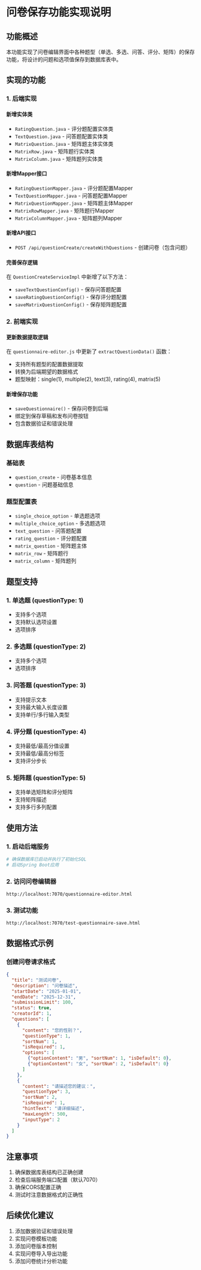# 问卷保存功能实现说明

## 功能概述

本功能实现了问卷编辑界面中各种题型（单选、多选、问答、评分、矩阵）的保存功能，将设计的问题和选项值保存到数据库表中。

## 实现的功能

### 1. 后端实现

#### 新增实体类
- `RatingQuestion.java` - 评分题配置实体类
- `TextQuestion.java` - 问答题配置实体类
- `MatrixQuestion.java` - 矩阵题主体实体类
- `MatrixRow.java` - 矩阵题行实体类
- `MatrixColumn.java` - 矩阵题列实体类

#### 新增Mapper接口
- `RatingQuestionMapper.java` - 评分题配置Mapper
- `TextQuestionMapper.java` - 问答题配置Mapper
- `MatrixQuestionMapper.java` - 矩阵题主体Mapper
- `MatrixRowMapper.java` - 矩阵题行Mapper
- `MatrixColumnMapper.java` - 矩阵题列Mapper

#### 新增API接口
- `POST /api/questionCreate/createWithQuestions` - 创建问卷（包含问题）

#### 完善保存逻辑
在 `QuestionCreateServiceImpl` 中新增了以下方法：
- `saveTextQuestionConfig()` - 保存问答题配置
- `saveRatingQuestionConfig()` - 保存评分题配置
- `saveMatrixQuestionConfig()` - 保存矩阵题配置

### 2. 前端实现

#### 更新数据提取逻辑
在 `questionnaire-editor.js` 中更新了 `extractQuestionData()` 函数：
- 支持所有题型的配置数据提取
- 转换为后端期望的数据格式
- 题型映射：single(1), multiple(2), text(3), rating(4), matrix(5)

#### 新增保存功能
- `saveQuestionnaire()` - 保存问卷到后端
- 绑定到保存草稿和发布问卷按钮
- 包含数据验证和错误处理

## 数据库表结构

### 基础表
- `question_create` - 问卷基本信息
- `question` - 问题基础信息

### 题型配置表
- `single_choice_option` - 单选题选项
- `multiple_choice_option` - 多选题选项
- `text_question` - 问答题配置
- `rating_question` - 评分题配置
- `matrix_question` - 矩阵题主体
- `matrix_row` - 矩阵题行
- `matrix_column` - 矩阵题列

## 题型支持

### 1. 单选题 (questionType: 1)
- 支持多个选项
- 支持默认选项设置
- 选项排序

### 2. 多选题 (questionType: 2)
- 支持多个选项
- 选项排序

### 3. 问答题 (questionType: 3)
- 支持提示文本
- 支持最大输入长度设置
- 支持单行/多行输入类型

### 4. 评分题 (questionType: 4)
- 支持最低/最高分值设置
- 支持最低/最高分标签
- 支持评分步长

### 5. 矩阵题 (questionType: 5)
- 支持单选矩阵和评分矩阵
- 支持矩阵描述
- 支持多行多列配置

## 使用方法

### 1. 启动后端服务
```bash
# 确保数据库已启动并执行了初始化SQL
# 启动Spring Boot应用
```

### 2. 访问问卷编辑器
```
http://localhost:7070/questionnaire-editor.html
```

### 3. 测试功能
```
http://localhost:7070/test-questionnaire-save.html
```

## 数据格式示例

### 创建问卷请求格式
```json
{
  "title": "测试问卷",
  "description": "问卷描述",
  "startDate": "2025-01-01",
  "endDate": "2025-12-31",
  "submissionLimit": 100,
  "status": true,
  "creatorId": 1,
  "questions": [
    {
      "content": "您的性别？",
      "questionType": 1,
      "sortNum": 1,
      "isRequired": 1,
      "options": [
        {"optionContent": "男", "sortNum": 1, "isDefault": 0},
        {"optionContent": "女", "sortNum": 2, "isDefault": 0}
      ]
    },
    {
      "content": "请描述您的建议：",
      "questionType": 3,
      "sortNum": 2,
      "isRequired": 1,
      "hintText": "请详细描述",
      "maxLength": 500,
      "inputType": 2
    }
  ]
}
```

## 注意事项

1. 确保数据库表结构已正确创建
2. 检查后端服务端口配置（默认7070）
3. 确保CORS配置正确
4. 测试时注意数据格式的正确性

## 后续优化建议

1. 添加数据验证和错误处理
2. 实现问卷模板功能
3. 添加问卷版本控制
4. 实现问卷导入导出功能
5. 添加问卷统计分析功能 